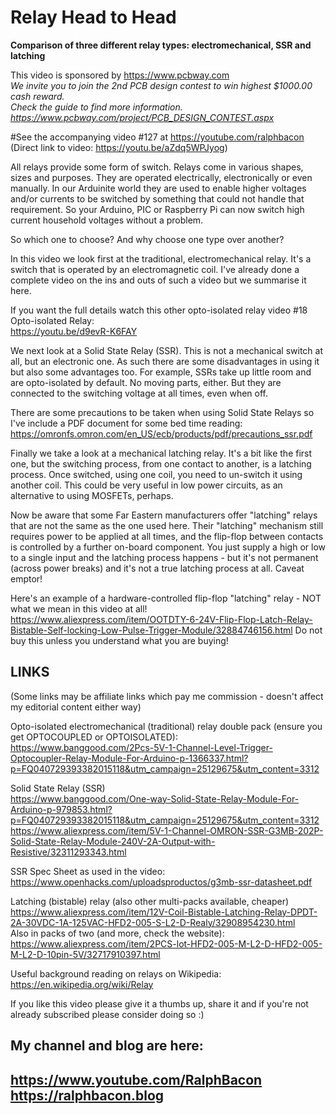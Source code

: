 # Relay Head to Head  
**Comparison of three different relay types: electromechanical, SSR and latching**  

This video is sponsored by https://www.pcbway.com  
*We invite you to join the 2nd PCB design contest to win highest $1000.00 cash reward.   
Check the guide to find more information.  
https://www.pcbway.com/project/PCB_DESIGN_CONTEST.aspx*  

#See the accompanying video #127 at https://youtube.com/ralphbacon  
(Direct link to video: https://youtu.be/aZdq5WPJyog)

All relays provide some form of switch. Relays come in various shapes, sizes and purposes.  They are operated electrically, electronically or even manually. In our Arduinite world they are used to enable higher voltages and/or currents to be switched by something that could not handle that requirement. So your Arduino, PIC or Raspberry Pi can now switch high current household voltages without a problem.  

So which one to choose? And why choose one type over another?

In this video we look first at the traditional, electromechanical relay. It's a switch that is operated by an electromagnetic coil. I've already done a complete video on the ins and outs of such a video but we summarise it here.

If you want the full details watch this other opto-isolated relay video #18 Opto-isolated Relay:  
https://youtu.be/d9evR-K6FAY

We next look at a Solid State Relay (SSR). This is not a mechanical switch at all, but an electronic one. As such there are some disadvantages in using it but also some advantages too. For example, SSRs take up little room and are opto-isolated by default. No moving parts, either. But they are connected to the switching voltage at all times, even when off.

There are some precautions to be taken when using Solid State Relays so I've include a PDF document for some bed time reading:  
https://omronfs.omron.com/en_US/ecb/products/pdf/precautions_ssr.pdf

Finally we take a look at a mechanical latching relay. It's a bit like the first one, but the switching process, from one contact to another, is a latching process. Once switched, using one coil, you need to un-switch it using another coil. This could be very useful in low power circuits, as an alternative to using MOSFETs, perhaps.

Now be aware that some Far Eastern manufacturers offer "latching" relays that are not the same as the one used here. Their "latching" mechanism still requires power to be applied at all times, and the flip-flop between contacts is controlled by a further on-board component. You just supply a high or low to a single input and the latching process happens - but it's not permanent (across power breaks) and it's not a true latching process at all. Caveat emptor!

Here's an example of a hardware-controlled flip-flop "latching" relay - NOT what we mean in this video at all!  
https://www.aliexpress.com/item/OOTDTY-6-24V-Flip-Flop-Latch-Relay-Bistable-Self-locking-Low-Pulse-Trigger-Module/32884746156.html
Do not buy this unless you understand what you are buying!  

## LINKS
(Some links may be affiliate links which pay me commission - doesn't affect my editorial content either way)  

Opto-isolated electromechanical (traditional) relay double pack (ensure you get OPTOCOUPLED or OPTOISOLATED):  
https://www.banggood.com/2Pcs-5V-1-Channel-Level-Trigger-Optocoupler-Relay-Module-For-Arduino-p-1366337.html?p=FQ040729393382015118&utm_campaign=25129675&utm_content=3312

Solid State Relay (SSR)  
https://www.banggood.com/One-way-Solid-State-Relay-Module-For-Arduino-p-979853.html?p=FQ040729393382015118&utm_campaign=25129675&utm_content=3312  
https://www.aliexpress.com/item/5V-1-Channel-OMRON-SSR-G3MB-202P-Solid-State-Relay-Module-240V-2A-Output-with-Resistive/32311293343.html

SSR Spec Sheet as used in the video:  
https://www.openhacks.com/uploadsproductos/g3mb-ssr-datasheet.pdf

Latching (bistable) relay (also other multi-packs available, cheaper)  
https://www.aliexpress.com/item/12V-Coil-Bistable-Latching-Relay-DPDT-2A-30VDC-1A-125VAC-HFD2-005-S-L2-D-Realy/32908954230.html  
Also in packs of two (and more, check the website):  
https://www.aliexpress.com/item/2PCS-lot-HFD2-005-M-L2-D-HFD2-005-M-L2-D-10pin-5V/32717910397.html

Useful background reading on relays on Wikipedia:  
https://en.wikipedia.org/wiki/Relay  

If you like this video please give it a thumbs up, share it and if you're not already subscribed please consider doing so :)

My channel and blog are here:  
------------------------------------------------------------------  
https://www.youtube.com/RalphBacon  
https://ralphbacon.blog  
------------------------------------------------------------------  

